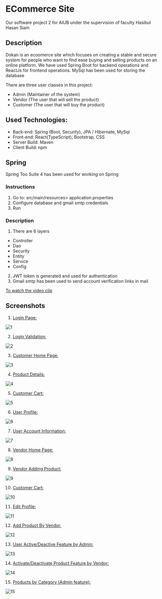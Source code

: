 # ECommerce Site

Our software project 2 for AIUB under the supervision of faculty Hasibul Hasan Siam

## Description

Dokan is an ecoomerce site which focuses on creating a stable and secure system for people who want to find ease buying and selling products on an online platform. We have used Spring Boot for backend operations and ReactJs for frontend operations. MySql has been used for storing the database

There are three user classes in this project:

- Admin (Maintainer  of the system)
- Vendor (The user that will sell the product)
- Customer (The user that will buy the product)


## Used Technologies:
- Back-end: Spring (Boot, Security), JPA / Hibernate, MySql
- Front-end: React(TypeScript), Bootstrap, CSS
- Server Build: Maven
- Client Build: npm

## Spring

Spring Too Suite 4 has been used for working on Spring

### Instructions
1. Go to: src/main/resources> application.properties
2. Configure database and gmail smtp credentials
3. Run

### Description

1. There are 6 layers 

  - Controller
  - Dao
  - Security
  - Entity
  - Service
  - Config
2. JWT token is generated and used for authentication 
3. Gmail smtp has been used to send account verification links in mail

[To watch the video clip](https://tajbiurshahriorrimon.github.io/profile_site/)

## Screenshots
1.  <ins>Login Page:</ins>

  ![1](https://user-images.githubusercontent.com/60335321/224412343-c2258905-28be-47d9-b750-d280b8376851.png)

2.  <ins>Login Validation:</ins>

  ![2](https://user-images.githubusercontent.com/60335321/224412887-37b4bf3b-41ab-427a-88d0-123e046eb32f.png)
  
3.  <ins>Customer Home Page:</ins>

  ![3](https://user-images.githubusercontent.com/60335321/224413250-8cdf851f-6a5b-4b91-88bb-9fc17b3a9d45.png)
  
4.  <ins>Product Details:</ins>

  ![4](https://user-images.githubusercontent.com/60335321/224414880-40c206b4-2f02-459e-bfd3-ac421957ccb0.png)
  
5.  <ins>Customer Cart:</ins>

  ![5](https://user-images.githubusercontent.com/60335321/224415086-40e3a52b-3581-4854-84e2-e5fe21fd74f4.png)
  
6.  <ins>User Profile:</ins>

  ![6](https://user-images.githubusercontent.com/60335321/224418341-ff1a31fe-12fa-4022-9ec6-1a902eb65768.png)

7.  <ins>User Account Information:</ins>

  ![7](https://user-images.githubusercontent.com/60335321/224418463-22ba2c23-9d09-418d-acca-8530e8bac305.png)
  
8.  <ins>Vendor Home Page:</ins>

  ![8](https://user-images.githubusercontent.com/60335321/224418623-f8de0e49-c92a-48ba-807b-987bd773d67c.png)
  
9.  <ins>Vendor Adding Product:</ins>

  ![9](https://user-images.githubusercontent.com/60335321/224418776-9050a508-0c3e-4dae-929b-6b663064c928.png)
  
10. <ins>Customer Cart:</ins>

  ![10](https://user-images.githubusercontent.com/60335321/224421695-4091f6a9-bc5c-4638-9796-53c9c030e2d3.png)

11. <ins>Edit Profile:</ins>

  ![11](https://user-images.githubusercontent.com/60335321/224421861-b3356aeb-449b-4d23-a209-dacd1e2544ab.png)


12. <ins>Add Product By Vendor:</ins>

  ![12](https://user-images.githubusercontent.com/60335321/224422003-26da9328-6d41-4858-85c1-c9f5ea3cab4e.png)

13. <ins>User Active/Deactive Feature by Admin:</ins>

  ![13](https://user-images.githubusercontent.com/60335321/224422151-09a26d73-7aad-4597-b439-af83945d423f.png)

14. <ins>Activate/Deactivate Product Feature by Vendor:</ins>

  ![14](https://user-images.githubusercontent.com/60335321/224422444-b4963430-0c4e-4894-9871-27b5cc6a4a1c.png)

15. <ins>Products by Category (Admin feature):</ins>

  ![15](https://user-images.githubusercontent.com/60335321/224422619-81715ab7-40bb-412a-8dd5-e8764c35444a.png)

